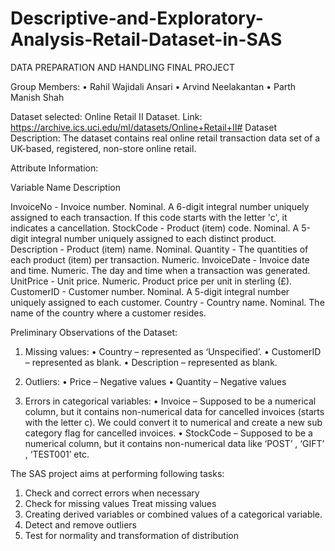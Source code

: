 # Descriptive-and-Exploratory-Analysis-Retail-Dataset-in-SAS

DATA PREPARATION AND HANDLING FINAL PROJECT

Group Members: 
•	Rahil Wajidali Ansari 
•	Arvind Neelakantan 
•	Parth Manish Shah

Dataset selected: Online Retail II Dataset.
Link: https://archive.ics.uci.edu/ml/datasets/Online+Retail+II#
Dataset Description:
The dataset contains real online retail transaction data set of a UK-based, registered, non-store online retail.
 
Attribute Information:

Variable Name	Description

InvoiceNo - Invoice number. Nominal. A 6-digit integral number uniquely assigned to each transaction. If this code starts with the letter 'c', it indicates a cancellation.
StockCode - Product (item) code. Nominal. A 5-digit integral number uniquely assigned to each distinct product.
Description - Product (item) name. Nominal.
Quantity - The quantities of each product (item) per transaction. Numeric.
InvoiceDate - Invoice date and time. Numeric. The day and time when a transaction was generated.
UnitPrice - Unit price. Numeric. Product price per unit in sterling (£).
CustomerID - Customer number. Nominal. A 5-digit integral number uniquely assigned to each customer.
Country - Country name. Nominal. The name of the country where a customer resides.


Preliminary Observations of the Dataset:
1.	Missing values:
•	Country – represented as ‘Unspecified’.
•	CustomerID – represented as blank.
•	Description – represented as blank.

2.	Outliers:
•	Price – Negative values
•	Quantity – Negative values
3.	Errors in categorical variables:
•	 Invoice – Supposed to be a numerical column,  but it contains non-numerical data for cancelled invoices (starts with the letter c). We could convert it to numerical and create a new sub category flag for cancelled invoices.
•	StockCode – Supposed to be a numerical column,  but it contains non-numerical data like ‘POST’ , ‘GIFT’ , ‘TEST001’ etc. 


The SAS project aims at performing following tasks:
1. Check and correct errors when necessary
2. Check for missing values Treat missing values  
3. Creating derived variables or combined values of a categorical variable. 
4. Detect and remove outliers
5. Test for normality and transformation of distribution


